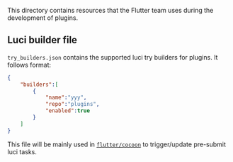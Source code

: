 This directory contains resources that the Flutter team uses during 
the development of plugins.

## Luci builder file
`try_builders.json` contains the supported luci try builders 
for plugins. It follows format:
```json
{
    "builders":[
        {
            "name":"yyy",
            "repo":"plugins",
            "enabled":true
        }
    ]
}
```
This file will be mainly used in [`flutter/cocoon`](https://github.com/flutter/cocoon) 
to trigger/update pre-submit luci tasks.
